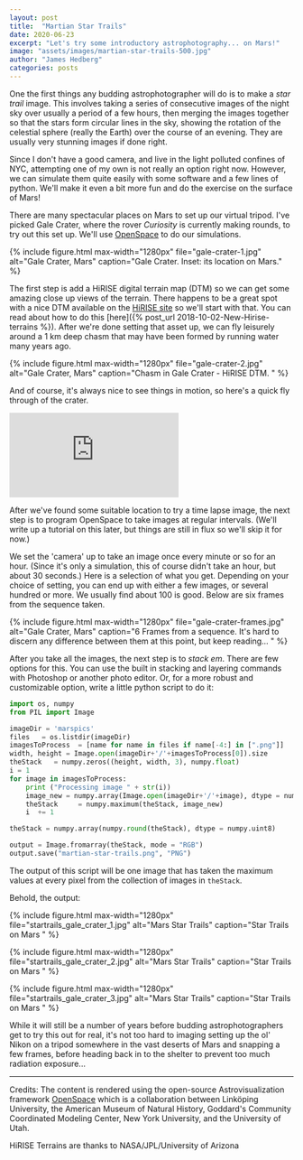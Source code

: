 ```yaml
---
layout: post
title:  "Martian Star Trails"
date: 2020-06-23
excerpt: "Let's try some introductory astrophotography... on Mars!"
image: "assets/images/martian-star-trails-500.jpg"
author: "James Hedberg"
categories: posts
---
```


One the first things any budding astrophotographer will do is to make a *star trail* image. This involves taking a series of consecutive images of the night sky over usually a period of a few hours, then merging the images together so that the stars form circular lines in the sky, showing the rotation of the celestial sphere (really the Earth) over the course of an evening. They are usually very stunning images if done right.

Since I don't have a good camera, and live in the light polluted confines of NYC, attempting one of my own is not really an option right now. However, we can simulate them quite easily with some software and a few lines of python. We'll make it even a bit more fun and do the exercise on the surface of Mars!

There are many spectacular places on Mars to set up our virtual tripod. I've picked Gale Crater, where the rover _Curiosity_ is currently making rounds, to try out this set up. We'll use [OpenSpace](https://www.openspaceproject.com/) to do our simulations.

{%
include figure.html
max-width="1280px"
file="gale-crater-1.jpg" alt="Gale Crater, Mars"
caption="Gale Crater. Inset: its location on Mars."
%}

The first step is add a HiRISE digital terrain map (DTM) so we can get some amazing close up views of the terrain. There happens to be a great spot with a nice DTM available on the [HiRISE site](https://www.uahirise.org/dtm/dtm.php?ID=PSP_006855_1750) so we'll start with that. You can read about how to do this [here]({% post_url 2018-10-02-New-Hirise-terrains %}). After we're done setting that asset up, we can fly leisurely around a 1 km deep chasm that may have been formed by running water many years ago.

{%
include figure.html
max-width="1280px"
file="gale-crater-2.jpg" alt="Gale Crater, Mars"
caption="Chasm in Gale Crater - HiRISE DTM. "
%}

And of course, it's always nice to see things in motion, so here's a quick fly through of the crater.

<div class='embed-container'><iframe src='https://www.youtube.com/embed/L87gACa26T4' frameborder='0' allowfullscreen></iframe></div>

After we've found some suitable location to try a time lapse image, the next step is to program OpenSpace to take images at regular intervals. (We'll write up a tutorial on this later, but things are still in flux so we'll skip it for now.)

We set the 'camera' up to take an image once every minute or so for an hour. (Since it's only a simulation, this of course didn't take an hour, but about 30 seconds.) Here is a selection of what you get. Depending on your choice of setting, you can end up with either a few images, or several hundred or more. We usually find about 100 is good. Below are six frames from the sequence taken.

{%
include figure.html
max-width="1280px"
file="gale-crater-frames.jpg" alt="Gale Crater, Mars"
caption="6 Frames from a sequence. It's hard to discern any difference between them at this point, but keep reading... "
%}

After you take all the images, the next step is to _stack em_. There are few options for this. You can use the built in stacking and layering commands with Photoshop or another photo editor. Or, for a more robust and customizable option, write a little python script to do it:

```python
import os, numpy
from PIL import Image

imageDir = 'marspics'
files   = os.listdir(imageDir)
imagesToProcess  = [name for name in files if name[-4:] in [".png"]]
width, height = Image.open(imageDir+'/'+imagesToProcess[0]).size
theStack   = numpy.zeros((height, width, 3), numpy.float)
i = 1
for image in imagesToProcess:
    print ("Processing image " + str(i))
    image_new = numpy.array(Image.open(imageDir+'/'+image), dtype = numpy.float)
    theStack     = numpy.maximum(theStack, image_new)
    i  += 1

theStack = numpy.array(numpy.round(theStack), dtype = numpy.uint8)

output = Image.fromarray(theStack, mode = "RGB")
output.save("martian-star-trails.png", "PNG")
```

The output of this script will be one image that has taken the maximum values at every pixel from the collection of images in `theStack`.

Behold, the output:

{%
include figure.html
max-width="1280px"
file="startrails_gale_crater_1.jpg" alt="Mars Star Trails"
caption="Star Trails on Mars "
%}

{%
include figure.html
max-width="1280px"
file="startrails_gale_crater_2.jpg" alt="Mars Star Trails"
caption="Star Trails on Mars "
%}

{%
include figure.html
max-width="1280px"
file="startrails_gale_crater_3.jpg" alt="Mars Star Trails"
caption="Star Trails on Mars "
%}

While it will still be a number of years before budding astrophotographers get to try this out for real, it's not too hard to imaging setting up the ol' Nikon on a tripod somewhere in the vast deserts of Mars and snapping a few frames, before heading back in to the shelter to prevent too much radiation exposure...

---

Credits: The content is rendered using the open-source Astrovisualization framework [OpenSpace](https://openspaceproject.com) which is a collaboration between Linköping University, the American Museum of Natural History, Goddard's Community Coordinated Modeling Center, New York University, and the University of Utah.

HiRISE Terrains are thanks to NASA/JPL/University of Arizona

